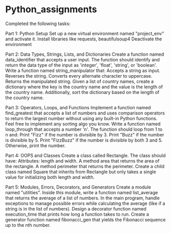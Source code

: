# Python_assignments

Completed the following tasks: 

Part 1: Python Setup
Set up a new virtual environment named "project_env" and activate it.
Install libraries like requests, beautifulsoup4
Deactivate the environment

Part 2: Data Types, Strings, Lists, and Dictionaries
Create a function named data_identifier that accepts a user input. The function should identify and return the data type of the input as 'integer', 'float', 'string', or 'boolean'.
Write a function named string_manipulator that:
Accepts a string as input.
Reverses the string.
Converts every alternate character to uppercase.
Returns the manipulated string.
Given a list of country names, create a dictionary where the key is the country name and the value is the length of the country name. Additionally, sort the dictionary based on the length of the country name.

Part 3: Operators, Loops, and Functions
Implement a function named find_greatest that accepts a list of numbers and uses comparison operators to return the largest number without using any built-in Python functions. Feel free to implement any sorting algo you know.
Write a function named loop_through that accepts a number 'n'. The function should loop from 1 to n and:
Print "Fizz" if the number is divisible by 3.
Print "Buzz" if the number is divisible by 5.
Print "FizzBuzz" if the number is divisible by both 3 and 5.
Otherwise, print the number.

Part 4: OOPS and Classes
Create a class called Rectangle. The class should have:
Attributes: length and width.
A method area that returns the area of the rectangle.
A method perimeter that returns the perimeter.
Create a child class named Square that inherits from Rectangle but only takes a single value for initializing both length and width.

Part 5: Modules, Errors, Decorators, and Generators
Create a module named "utilities". Inside this module, write a function named list_average that returns the average of a list of numbers.
In the main program, handle exceptions to manage possible errors while calculating the average (like if a string is in the list of numbers).
Design a decorator function named execution_time that prints how long a function takes to run.
Create a generator function named fibonacci_gen that yields the Fibonacci sequence up to the nth number.
